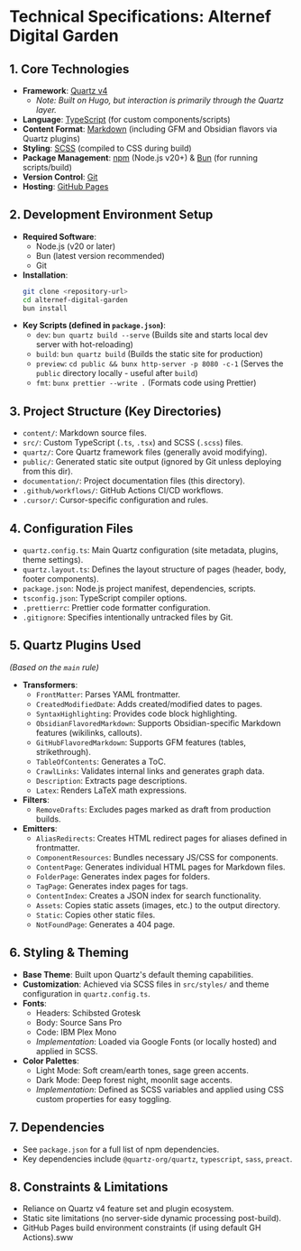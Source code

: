  # Technical Specifications: Alternef Digital Garden

## 1. Core Technologies

-   **Framework**: [Quartz v4](https://quartz.jzhao.xyz/)
    -   *Note: Built on Hugo, but interaction is primarily through the Quartz layer.*
-   **Language**: [TypeScript](https://www.typescriptlang.org/) (for custom components/scripts)
-   **Content Format**: [Markdown](https://www.markdownguide.org/) (including GFM and Obsidian flavors via Quartz plugins)
-   **Styling**: [SCSS](https://sass-lang.com/) (compiled to CSS during build)
-   **Package Management**: [npm](https://www.npmjs.com/) (Node.js v20+) & [Bun](https://bun.sh/) (for running scripts/build)
-   **Version Control**: [Git](https://git-scm.com/)
-   **Hosting**: [GitHub Pages](https://pages.github.com/)

## 2. Development Environment Setup

-   **Required Software**:
    -   Node.js (v20 or later)
    -   Bun (latest version recommended)
    -   Git
-   **Installation**:
    ```bash
    git clone <repository-url>
    cd alternef-digital-garden
    bun install 
    ```
-   **Key Scripts (defined in `package.json`)**:
    -   `dev`: `bun quartz build --serve` (Builds site and starts local dev server with hot-reloading)
    -   `build`: `bun quartz build` (Builds the static site for production)
    -   `preview`: `cd public && bunx http-server -p 8080 -c-1` (Serves the `public` directory locally - useful after `build`)
    -   `fmt`: `bunx prettier --write .` (Formats code using Prettier)

## 3. Project Structure (Key Directories)

-   `content/`: Markdown source files.
-   `src/`: Custom TypeScript (`.ts`, `.tsx`) and SCSS (`.scss`) files.
-   `quartz/`: Core Quartz framework files (generally avoid modifying).
-   `public/`: Generated static site output (ignored by Git unless deploying from this dir).
-   `documentation/`: Project documentation files (this directory).
-   `.github/workflows/`: GitHub Actions CI/CD workflows.
-   `.cursor/`: Cursor-specific configuration and rules.

## 4. Configuration Files

-   `quartz.config.ts`: Main Quartz configuration (site metadata, plugins, theme settings).
-   `quartz.layout.ts`: Defines the layout structure of pages (header, body, footer components).
-   `package.json`: Node.js project manifest, dependencies, scripts.
-   `tsconfig.json`: TypeScript compiler options.
-   `.prettierrc`: Prettier code formatter configuration.
-   `.gitignore`: Specifies intentionally untracked files by Git.

## 5. Quartz Plugins Used

*(Based on the `main` rule)*

-   **Transformers**:
    -   `FrontMatter`: Parses YAML frontmatter.
    -   `CreatedModifiedDate`: Adds created/modified dates to pages.
    -   `SyntaxHighlighting`: Provides code block highlighting.
    -   `ObsidianFlavoredMarkdown`: Supports Obsidian-specific Markdown features (wikilinks, callouts).
    -   `GitHubFlavoredMarkdown`: Supports GFM features (tables, strikethrough).
    -   `TableOfContents`: Generates a ToC.
    -   `CrawlLinks`: Validates internal links and generates graph data.
    -   `Description`: Extracts page descriptions.
    -   `Latex`: Renders LaTeX math expressions.
-   **Filters**:
    -   `RemoveDrafts`: Excludes pages marked as draft from production builds.
-   **Emitters**:
    -   `AliasRedirects`: Creates HTML redirect pages for aliases defined in frontmatter.
    -   `ComponentResources`: Bundles necessary JS/CSS for components.
    -   `ContentPage`: Generates individual HTML pages for Markdown files.
    -   `FolderPage`: Generates index pages for folders.
    -   `TagPage`: Generates index pages for tags.
    -   `ContentIndex`: Creates a JSON index for search functionality.
    -   `Assets`: Copies static assets (images, etc.) to the output directory.
    -   `Static`: Copies other static files.
    -   `NotFoundPage`: Generates a 404 page.

## 6. Styling & Theming

-   **Base Theme**: Built upon Quartz's default theming capabilities.
-   **Customization**: Achieved via SCSS files in `src/styles/` and theme configuration in `quartz.config.ts`.
-   **Fonts**:
    -   Headers: Schibsted Grotesk
    -   Body: Source Sans Pro
    -   Code: IBM Plex Mono
    -   *Implementation*: Loaded via Google Fonts (or locally hosted) and applied in SCSS.
-   **Color Palettes**:
    -   Light Mode: Soft cream/earth tones, sage green accents.
    -   Dark Mode: Deep forest night, moonlit sage accents.
    -   *Implementation*: Defined as SCSS variables and applied using CSS custom properties for easy toggling.

## 7. Dependencies

-   See `package.json` for a full list of npm dependencies.
-   Key dependencies include `@quartz-org/quartz`, `typescript`, `sass`, `preact`.

## 8. Constraints & Limitations

-   Reliance on Quartz v4 feature set and plugin ecosystem.
-   Static site limitations (no server-side dynamic processing post-build).
-   GitHub Pages build environment constraints (if using default GH Actions).sww